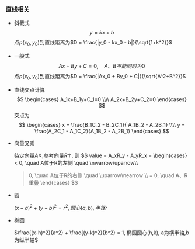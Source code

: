 ### 直线相关
- 斜截式
  $$y=kx+b$$
  点$p(x_0,y_0)$到直线距离为$D = \frac{|y_0 - kx_0 - b|}{\sqrt{1+k^2}}$
  
- 一般式
  $$Ax+By+C=0, \quad A、B不能同时为0$$ 
  点$p(x_0,y_0)$到直线距离为$D = \frac{|Ax_0 + By_0 + C|}{\sqrt{A^2+B^2}}$
  
- 直线交点计算
  $$
  \begin{cases}
      A_1x+B_1y+C_1=0  \\\\
      A_2x+B_2y+C_2=0
  \end{cases}
  $$
  交点为
  $$
  \begin{cases}
  x = \frac{B_1C_2 - B_2C_1}{ A_1B_2 - A_2B_1} \\\\
  y = \frac{A_2C_1 - A_1C_2}{A_1B_2 - A_2B_1}
  \end{cases}
  $$
- 向量叉乘
  
  待定向量$A\nwarrow$,参考向量$R\uparrow$, 则
  $$
  value = A_xR_y - A_yR_x = 
  \begin{cases}
  < 0, \quad A位于R的左侧 \quad \nwarrow\uparrow\\\\
  > 0, \quad A位于R的右侧 \quad \uparrow\nearrow \\\\
  = 0, \quad A、R重叠 
  \end{cases}
  $$ 

- 圆
  
  $(x-a)^2 +(y-b)^2 = r^2, 圆心(a,b),半径r$
- 椭圆
  
  $\frac{(x-h)^2}{a^2} + \frac{(y-k)^2}{b^2} = 1, 椭圆圆心(h,k), a为横半轴,b为纵半轴$